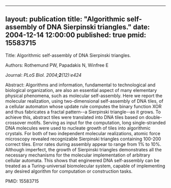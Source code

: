 
---
layout: publication
title:  "Algorithmic self-assembly of DNA Sierpinski triangles."
date:   2004-12-14 12:00:00
published: true
pmid: 15583715
---

Title: Algorithmic self-assembly of DNA Sierpinski triangles.

Authors: Rothemund PW, Papadakis N, Winfree E

Journal: *PLoS Biol. 2004;**2**(12):e424*

Abstract: Algorithms and information, fundamental to technological and biological organization, are also an essential aspect of many elementary physical phenomena, such as molecular self-assembly. Here we report the molecular realization, using two-dimensional self-assembly of DNA tiles, of a cellular automaton whose update rule computes the binary function XOR and thus fabricates a fractal pattern--a Sierpinski triangle--as it grows. To achieve this, abstract tiles were translated into DNA tiles based on double-crossover motifs. Serving as input for the computation, long single-stranded DNA molecules were used to nucleate growth of tiles into algorithmic crystals. For both of two independent molecular realizations, atomic force microscopy revealed recognizable Sierpinski triangles containing 100-200 correct tiles. Error rates during assembly appear to range from 1% to 10%. Although imperfect, the growth of Sierpinski triangles demonstrates all the necessary mechanisms for the molecular implementation of arbitrary cellular automata. This shows that engineered DNA self-assembly can be treated as a Turing-universal biomolecular system, capable of implementing any desired algorithm for computation or construction tasks.

PMID: 15583715

